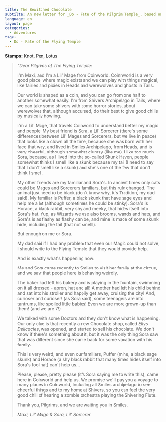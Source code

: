 ```yaml
---
title: The Bewitched Chocolate
subtilte: An new letter for _Do - Fate of the Pilgrim Temple_, based on a Tale from _Little Wizards_
language: en
layout: page
categories:
  - Adventures
tags:
  - Do - Fate of the Flying Temple
---
```


__Stamps:__ Knot, Pen, Lotus

> _"Dear Pilgrims of The Flying Temple:_
>
> I'm Maxi, and I'm a Lil' Mage from Coinworld. Coinnworld is a very good place, where magic exists and we can play with things magical, like fairies and pixies in Heads and werewolves and ghosts in Tails. 
> 
> Our world is shaped as a coin, and you can go from one half to another somewhat easily. I'm from Shivers Archipelago in Tails, where we can take some shivers with some horror stories, about werewolves that, although accursed, do their best to give good chills by musically howling. 
> 
> I'm a Lil' Mage, that travels Coinworld to understand better my magic and people. My best friend is Sora, a Lil' Sorcerer (there's some differences between Lil' Mages and Sorcerers, but we live in peace) that looks like a clown all the time, because she was born with her face that way, and lived in Smiles Archipelago, from Heads, and is very cheerful, although somewhat clumsy (like me). I like too much Sora, because, as I lived into the so-called Skunk Haven, people somewhat thinks I smell like a skunk because my tail (I need to say that I don't smell like a skunk) and she's one of the few that don't think I smell. 
>
> My other friends are my familiar and Sora's. In ancient times only cats could be Mages and Sorcerers familiars, but this rule changed. The animal just need to be black (don't know why, it's Tradition, my dad said). My familiar is Puffer, a black skunk that have sage eyes and help me a lot (although sometimes he could be stinky). Sora's is Horace, a black rabbit, very shy and meeky, that hides itself into Sora's hat. Yup, as Wizards we use also brooms, wands and hats, and Sora's is as flashy as flashy can be, and mine is made of some skunk hide, including the tail (that not smelll).
> 
> But enough on me or Sora.
>
> My dad said if I had any problem that even our Magic could not solve, I should write to the Flying Temple that they would provide help.
>
> And is exactly what's happening now:
>
> Me and Sora came recently to Smiles to visit her family at the circus, and we saw that people here is behaving weirdly. 
> 
> The baker had left his bakery and is playing in the fountain, swimming on it all dressed - apron, hat and all!  A mother had left his child behind and sat into his stroller and happily get away, cruising the city! And, curioser and curioser! (as Sora said), some teenagers are into tantrums, like  spoiled little babies! Even we are more grown-up than them! (and we are 7!)
> 
> We talked with some Doctors and they don't know what is happening. Our only clue is that recently a new Chocolate shop, called _Ellys Delicacies_, was opened, and started to sell his chocolate. We don't know if there's something about it, but it was the only thing Sora saw that was different since she came back for some vacation with his family.
>
> This is very weird, and even our familiars, Puffer (mine, a black sage skunk) and Horace (a shy black rabbit that many times hides itself into Sora's fool hat) can't help us...
>
> Please, please, pretty please (it's Sora saying me to write this), came here in Coinworld and help us. We promise we'll pay you a voyage to many places in Coinworld, including all Smiles archipelago to see cheerful things and to my home at Shivers, so you can feel the very good chill of hearing a zombie orchestra playing the Shivering Flute.
>
> Thank you, Pilgrims, and we are waiting you in Smiles.
>
> _Maxi, Lil' Mage & Sora, Lil' Sorcerer_



